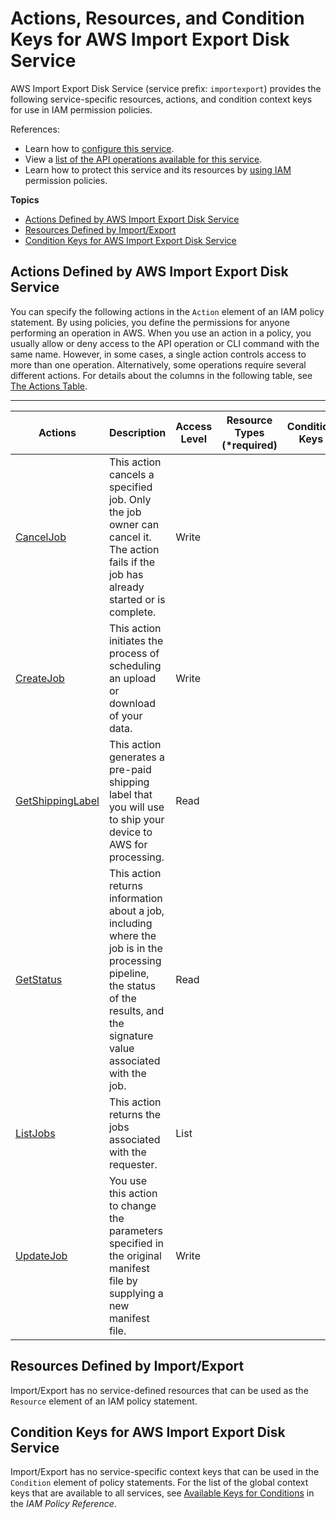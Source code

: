 # Actions, Resources, and Condition Keys for AWS Import Export Disk Service<a name="list_awsimportexportdiskservice"></a>

AWS Import Export Disk Service \(service prefix: `importexport`\) provides the following service\-specific resources, actions, and condition context keys for use in IAM permission policies\.

References:
+ Learn how to [configure this service](http://docs.aws.amazon.com/AWSImportExport/latest/DG/)\.
+ View a [list of the API operations available for this service](http://docs.aws.amazon.com/AWSImportExport/latest/DG/)\.
+ Learn how to protect this service and its resources by [using IAM](http://docs.aws.amazon.com/AWSImportExport/latest/DG/using-iam.html) permission policies\.

**Topics**
+ [Actions Defined by AWS Import Export Disk Service](#awsimportexportdiskservice-actions-as-permissions)
+ [Resources Defined by Import/Export](#awsimportexportdiskservice-resources-for-iam-policies)
+ [Condition Keys for AWS Import Export Disk Service](#awsimportexportdiskservice-policy-keys)

## Actions Defined by AWS Import Export Disk Service<a name="awsimportexportdiskservice-actions-as-permissions"></a>

You can specify the following actions in the `Action` element of an IAM policy statement\. By using policies, you define the permissions for anyone performing an operation in AWS\. When you use an action in a policy, you usually allow or deny access to the API operation or CLI command with the same name\. However, in some cases, a single action controls access to more than one operation\. Alternatively, some operations require several different actions\. For details about the columns in the following table, see [The Actions Table](reference_policies_actions-resources-contextkeys.md#actions_table)\.


****  

| Actions | Description | Access Level | Resource Types \(\*required\) | Condition Keys | Dependent Actions | 
| --- | --- | --- | --- | --- | --- | 
| [CancelJob](http://docs.aws.amazon.com/AWSImportExport/latest/DG/WebCancelJob.html) | This action cancels a specified job\. Only the job owner can cancel it\. The action fails if the job has already started or is complete\. | Write |  |  |  | 
| [CreateJob](http://docs.aws.amazon.com/AWSImportExport/latest/DG/WebCreateJob.html) | This action initiates the process of scheduling an upload or download of your data\. | Write |  |  |  | 
| [GetShippingLabel](http://docs.aws.amazon.com/AWSImportExport/latest/DG/WebGetShippingLabel.html) | This action generates a pre\-paid shipping label that you will use to ship your device to AWS for processing\. | Read |  |  |  | 
| [GetStatus](http://docs.aws.amazon.com/AWSImportExport/latest/DG/WebGetStatus.html) | This action returns information about a job, including where the job is in the processing pipeline, the status of the results, and the signature value associated with the job\. | Read |  |  |  | 
| [ListJobs](http://docs.aws.amazon.com/AWSImportExport/latest/DG/WebListJobs.html) | This action returns the jobs associated with the requester\. | List |  |  |  | 
| [UpdateJob](http://docs.aws.amazon.com/AWSImportExport/latest/DG/WebUpdateJob.html) | You use this action to change the parameters specified in the original manifest file by supplying a new manifest file\. | Write |  |  |  | 

## Resources Defined by Import/Export<a name="awsimportexportdiskservice-resources-for-iam-policies"></a>

Import/Export has no service\-defined resources that can be used as the `Resource` element of an IAM policy statement\.

## Condition Keys for AWS Import Export Disk Service<a name="awsimportexportdiskservice-policy-keys"></a>

Import/Export has no service\-specific context keys that can be used in the `Condition` element of policy statements\. For the list of the global context keys that are available to all services, see [Available Keys for Conditions](http://docs.aws.amazon.com/IAM/latest/UserGuide/reference_policies_condition-keys.html#AvailableKeys) in the *IAM Policy Reference*\.